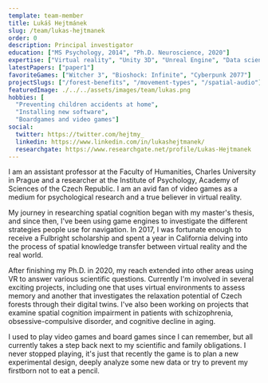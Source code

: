 ```yaml
---
template: team-member
title: Lukáš Hejtmánek
slug: /team/lukas-hejtmanek
order: 0
description: Principal investigator
education: ["MS Psychology, 2014", "Ph.D. Neuroscience, 2020"]
expertise: ["Virtual reality", "Unity 3D", "Unreal Engine", "Data science"]
latestPapers: ["paper1"]
favoriteGames: ["Witcher 3", "Bioshock: Infinite", "Cyberpunk 2077"]
projectSlugs: ["/forest-benefits", "/movement-types", "/spatial-audio"]
featuredImage: ./../../assets/images/team/lukas.png
hobbies: [
  "Preventing children accidents at home", 
  "Installing new software",
  "Boardgames and video games"]
social:
  twitter: https://twitter.com/hejtmy_
  linkedin: https://www.linkedin.com/in/lukashejtmanek/
  researchgate: https://www.researchgate.net/profile/Lukas-Hejtmanek
---
```


I am an assistant professor at the Faculty of Humanities, Charles University in Prague and a researcher at the Institute of Psychology, Academy of Sciences of the Czech Republic. I am an avid fan of video games as a medium for psychological research and a true believer in virtual reality.

My journey in researching spatial cognition began with my master's thesis, and since then, I've been using game engines to investigate the different strategies people use for navigation. In 2017, I was fortunate enough to receive a Fulbright scholarship and spent a year in California delving into the process of spatial knowledge transfer between virtual reality and the real world.

After finishing my Ph.D. in 2020, my reach extended into other areas using VR to answer various scientific questions. Currently I'm involved in several exciting projects, including one that uses virtual environments to assess memory and another that investigates the relaxation potential of Czech forests through their digital twins. I've also been working on projects that examine spatial cognition impairment in patients with schizophrenia, obsessive-compulsive disorder, and cognitive decline in aging.

I used to play video games and board games since I can remember, but all currently takes a step back next to my scientific and family obligations. I never stopped playing, it's just that recently the game is to plan a new experimental design, deeply analyze some new data or try to prevent my firstborn not to eat a pencil.